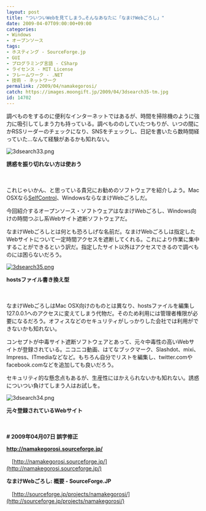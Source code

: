 ```yaml
---
layout: post
title: "ついついWebを見てしまう…そんなあなたに「なまけWebごろし」"
date: 2009-04-07T09:00:00+09:00
categories:
- Windows
- オープンソース
tags: 
- ホスティング - SourceForge.jp
- GUI
- プログラミング言語 - CSharp
- ライセンス - MIT License
- フレームワーク - .NET
- 技術 - ネットワーク
permalink: /2009/04/namakegorosi/
catch: https://images.moongift.jp/2009/04/3dsearch35-tm.jpg
id: 14702
---
```

調べものをするのに便利なインターネットではあるが、時間を掃除機のように強力に吸引してしまう力も持っている。調べもののしていたつもりが、いつの間にかRSSリーダーのチェックになり、SNSをチェックし、日記を書いたら数時間経っていた…なんて経験があるかも知れない。

  

![3dsearch33.png](https://images.moongift.jp/2009/04/3dsearch33.png)  
  
**誘惑を振り切れない方は使おう**

  

　

  

これじゃいかん、と思っている貴兄にお勧めのソフトウェアを紹介しよう。Mac OSXなら[SelfControl](http://www.moongift.jp/2009/04/selfcontrol/)、WindowsならなまけWebごろしだ。

  

今回紹介するオープンソース・ソフトウェアはなまけWebごろし、Windows向けの時間つぶし系Webサイト遮断ソフトウェアだ。

  
<!--more-->

なまけWebごろしとは何とも恐ろしげな名前だ。なまけWebごろしは指定したWebサイトについて一定時間アクセスを遮断してくれる。これにより作業に集中することができるという訳だ。指定したサイト以外はアクセスできるので調べものには困らないだろう。

  

[![3dsearch35.png](https://images.moongift.jp/2009/04/3dsearch35-tm.jpg)](https://images.moongift.jp/2009/04/3dsearch35.png)  
  
**hostsファイル書き換え型**

  

　

  

なまけWebごろしはMac OSX向けのものとは異なり、hostsファイルを編集し127.0.0.1へのアクセスに変えてしまう代物だ。そのため利用には管理者権限が必要になるだろう。オフィスなどのセキュリティがしっかりした会社では利用ができないかも知れない。

  

コンセプトが中毒サイト遮断ソフトウェアとあって、元々中毒性の高いWebサイトが登録されている。ニコニコ動画、はてなブックマーク、Slashdot、mixi、Impress、ITmediaなどなど。もちろん自分でリストを編集し、twitter.comやfacebook.comなどを追加しても良いだろう。

  

セキュリティ的な懸念点もあるが、生産性にはかえられないかも知れない。誘惑についつい負けてしまう人はお試しを。

  

![3dsearch34.png](https://images.moongift.jp/2009/04/3dsearch34.png)  
  
**元々登録されているWebサイト**

  

　

  

**# 2009年04月07日 誤字修正**

  

**http://namakegorosi.sourceforge.jp/**  
  
　[http://namakegorosi.sourceforge.jp/](http://namakegorosi.sourceforge.jp/)

  

**なまけWebごろし: 概要 - SourceForge.JP**  
  
　[http://sourceforge.jp/projects/namakegorosi/](http://sourceforge.jp/projects/namakegorosi/)

  
